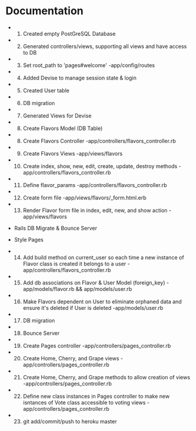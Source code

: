 # Documentation

* 1) Created empty PostGreSQL Database


* 2) Generated controllers/views, supporting all views and have access to DB


* 3) Set root_path to 'pages#welcome'
-app/config/routes


* 4) Added Devise to manage session state & login


* 5) Created User table 


* 6) DB migration


* 7) Generated Views for Devise 


* 8) Create Flavors Model (DB Table)


* 8) Create Flavors Controller
-app/controllers/flavors_controller.rb


* 9) Create Flavors Views
-app/views/flavors


* 10) Create index, show, new, edit, create, update, destroy methods
-app/controllers/flavors_controller.rb


* 11) Define flavor_params
-app/controllers/flavors_controller.rb


* 12) Create form file
-app/views/flavors/_form.html.erb


* 13) Render Flavor form file in index, edit, new, and show action 
-app/views/flavors


* Rails DB Migrate & Bounce Server 
* Style Pages


* 14) Add build method on current_user so each time a new instance of Flavor class is created it belongs to a user
-app/controllers/flavors_controller.rb


* 15) Add db associations on Flavor & User Model (foreign_key)
-app/models/flavor.rb && app/models/user.rb


* 16) Make Flavors dependent on User to eliminate orphaned data and ensure it's deleted if User is deleted
-app/models/user.rb


* 17) DB migration 


* 18) Bounce Server


* 19) Create Pages controller
-app/controllers/pages_controller.rb


* 20) Create Home, Cherry, and Grape views
-app/controllers/pages_controller.rb


* 21) Create Home, Cherry, and Grape methods to allow creation of views
-app/controllers/pages_controller.rb


* 22) Define new class instances in Pages controller to make new isntances of Vote class accessible to voting views
-app/controllers/pages_controller.rb


* 23) git add/commit/push to heroku master
